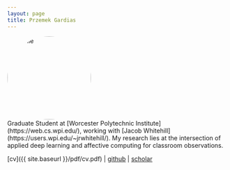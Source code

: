 ```yaml
---
layout: page
title: Przemek Gardias
---
```


<div style="width: 100%" markdown=1>
	<div markdown=1>
		<img src="{{site.url}}/assets/profile.jpg" alt="Profile" style="height: 12rem; width: 12rem; border-radius: 50% 50% 50% 50%;">
	</div>
	<div markdown=1>
	Graduate Student at [Worcester Polytechnic Institute](https://web.cs.wpi.edu/), working with [Jacob Whitehill](https://users.wpi.edu/~jrwhitehill/). My research lies at the intersection of applied deep learning and affective computing for classroom observations.
	</div>
</div>

[cv]({{ site.baseurl }}/pdf/cv.pdf) \| [github](https://github.com/pgardias) \| [scholar](https://scholar.google.com/citations?user=LpoiVbkAAAAJ)
